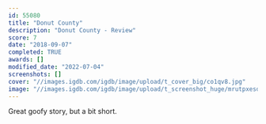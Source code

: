 ```yaml
---
id: 55080
title: "Donut County"
description: "Donut County - Review"
score: 7
date: "2018-09-07"
completed: TRUE
awards: []
modified_date: "2022-07-04"
screenshots: []
cover: "//images.igdb.com/igdb/image/upload/t_cover_big/co1qv8.jpg"
image: "//images.igdb.com/igdb/image/upload/t_screenshot_huge/mrutpxesdu9k7soeivx6.jpg"
---
```

Great goofy story, but a bit short.